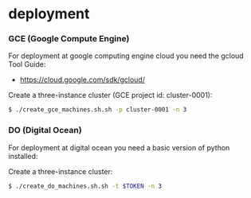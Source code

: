 # deployment

### GCE (Google Compute Engine)
For deployment at google computing engine cloud you need the gcloud Tool Guide:
  - https://cloud.google.com/sdk/gcloud/

Create a three-instance cluster (GCE project id: cluster-0001):
```sh
$ ./create_gce_machines.sh.sh -p cluster-0001 -n 3
```

### DO (Digital Ocean)
For deployment at digital ocean you need a basic version of python installed:

Create a three-instance cluster:
```sh
$ ./create_do_machines.sh.sh -t $TOKEN -n 3
```
